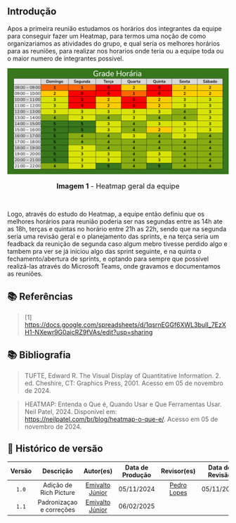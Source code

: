 ## Introdução
Apos a primeira reunião estudamos os horários dos integrantes da equipe para conseguir fazer um Heatmap, para termos uma noção de como organizariamos as atividades do grupo, e qual seria os melhores horários para as reuniões, para realizar nos horarios onde teria ou a equipe toda ou o maior numero de integrantes possivel.



<img src="https://github.com/Requisitos-de-Software/2024.2-Grupo04/blob/main/docs/imagens/heatmap.png?raw=true">

<font size="3"><p style="text-align: center"><b>Imagem 1</b> - Heatmap geral da equipe</p></font>


</br>

Logo, através do estudo do Heatmap, a equipe então definiu que os melhores horários para reunião poderia ser nas segundas entre as 14h ate as 18h, terças e quintas no horário entre 21h as 22h, sendo que na segunda seria uma revisão geral e o planejamento das sprints, e na terça seria um feadback da reunição de segunda caso algum mebro tivesse perdido algo e tambem pra ver se já iniciou algo das sprint seguinte, e na quinta o fechamento/abertura de sprints, e optando para sempre que possível realizá-las através do Microsoft Teams, onde gravamos e documentamos as reuniões.

## 📚 Referências

> [1] https://docs.google.com/spreadsheets/d/1qsrnEGGf6XWL3buII_7EzXH1-NXewr9G0aicRZ9fVAs/edit?usp=sharing


## 📚 Bibliografia

> TUFTE, Edward R. The Visual Display of Quantitative Information. 2. ed. Cheshire, CT: Graphics Press, 2001. Acesso em 05 de novembro de 2024.

> HEATMAP: Entenda o Que é, Quando Usar e Que Ferramentas Usar. Neil Patel, 2024. Disponível em: https://neilpatel.com/br/blog/heatmap-o-que-e/. Acesso em 05 de novembro de 2024.


## 📑 Histórico de versão
| Versão | Descrição | Autor(es) | Data de Produção | Revisor(es) | Data de Revisão |  
|:------:|:-------------------------------:|:--------------:|:--------------:|:-------------:|:---------------------:|
|  `1.0` | Adição de Rich Picture |[Emivalto Júnior](https://github.com/EmivaltoJrr)| 05/11/2024   | [Pedro Lopes](https://github.com/pLopess) | 05/11/2024 |
|  `1.1`  | Padronizaçao e correções | [Emivalto Júnior](https://github.com/EmivaltoJrr) | 06/02/2025 |  |   |


</center>
